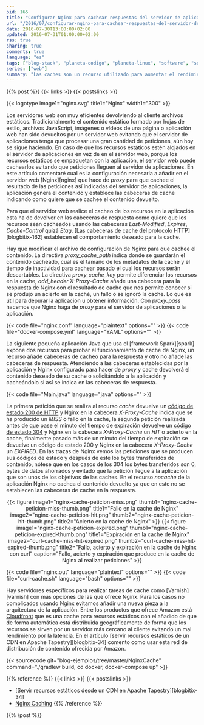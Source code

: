 ```yaml
---
pid: 165
title: "Configurar Nginx para cachear respuestas del servidor de aplicaciones"
url: "/2016/07/configurar-nginx-para-cachear-respuestas-del-servidor-de-aplicaciones/"
date: 2016-07-30T13:00:00+02:00
updated: 2016-07-31T01:00:00+02:00
rss: true
sharing: true
comments: true
language: "es"
tags: ["blog-stack", "planeta-codigo", "planeta-linux", "software", "software-libre"]
series: ["web"]
summary: "Las caches son un recurso utilizado para aumentar el rendimiento y evitar malgastar recursos. Si una petición es muy costosa pero que no cambia muy a menudo o no se necesitan que los datos estén totalmente actualizados cachear el resultado de esa petición evitará tener que recalcularla para cada petición, si se realizan muchas peticiones el aumento de rendimiento será drásticamente mejor usando además un menor número de recursos de los sistemas. Hay soluciones específicas para cacheo pero si nuestra necesidades no son extremadamente avanzadas el cacheo ofrecido por Nginx probablemente sea suficiente."
---
```


{{% post %}}
{{< links >}}
{{< postslinks >}}

{{< logotype image1="nginx.svg" title1="Nginx" width1="300" >}}

Los servidores web son muy eficientes devolviendo al cliente archivos estáticos. Tradicionalmente el contenido estático formado por hojas de estilo, archivos JavaScript, imágenes o vídeos de una página o aplicación web han sido devueltos por un servidor web evitando que el servidor de aplicaciones tenga que procesar una gran cantidad de peticiones, aún hoy se sigue haciendo. En caso de que los recursos estáticos estén alojados en el servidor de aplicaciones en vez de en el servidor web, porque los recursos estáticos se empaquetan con la aplicación, el servidor web puede cachearlos evitando que peticiones lleguen al servidor de aplicaciones. En este artículo comentaré cual es la configuración necesaria a añadir en el servidor web [Nginx][nginx] que hace de _proxy_ para que cachee el resultado de las peticiones así indicadas del servidor de aplicaciones, la aplicación genera el contenido y establece las cabeceras de cache indicando como quiere que se cachee el contenido devuelto.

Para que el servidor web realice el cacheo de los recursos en la aplicación esta ha de devolver en las cabeceras de respuesta como quiere que los recursos sean cacheados usando las cabeceras _Last-Modified_, _Expires_, _Cache-Control_ quizá _Etag_. [Las cabeceras de cache del protocolo HTTP][blogbitix-162] establecen el comportamiento deseado para la cache.

Hay que modificar el archivo de configuración de Nginx para que cachee el contenido. La directiva _proxy\_cache\_path_ indica donde se guardarán el contenido cacheado, cual es el tamaño de los metadatos de la caché y el tiempo de inactividad para cachear pasado el cual los recursos serán descartables. La directiva _proxy\_cache\_key_ permite diferenciar los recursos en la cache, _add\_header X-Proxy-Cache_ añade una cabecera para la respuesta de Nginx con el resultado de cache que nos permite conocer si se produjo un acierto en la caché, un fallo o se ignoró la cache. Lo que es útil para depurar la aplicación u obtener información. Con _proxy\_pass_ hacemos que Nginx haga de _proxy_ para el servidor de aplicaciones o la aplicación.

{{< code file="nginx.conf" language="plaintext" options="" >}}
{{< code file="docker-compose.yml" language="YAML" options="" >}}

La siguiente pequeña aplicación Java que usa el [framework Spark][spark] expone dos recursos para probar el funcionamiento de cache de Nginx, un recurso añade cabeceras de cacheo para la respuesta y otro no añade las cabeceras de respuesta. Atendiendo a las cabeceras establecidas por la aplicación y Nginx configurado para hacer de _proxy_ y cache devolverá el contenido deseado de su cache o solicitándolo a la aplicación y cacheándolo si así se indica en las cabeceras de respuesta.

{{< code file="Main.java" language="java" options="" >}}

La primera petición que se realiza al recurso _cache_ devuelve un [código de estado 200 de HTTP](https://es.wikipedia.org/wiki/Anexo:C%C3%B3digos_de_estado_HTTP#2xx:_Peticiones_correctas) y Nginx en la cabecera _X-Proxy-Cache_ indica que se ha producido un _MISS_ o fallo en la cache, la segunda petición realizada antes de que pase el minuto del tiempo de expiración devuelve un [código de estado 304](https://es.wikipedia.org/wiki/Anexo:C%C3%B3digos_de_estado_HTTP#3xx:_Redirecciones) y Nginx en la cabecera _X-Proxy-Cache_ un _HIT_ o acierto en la cache, finalmente pasado más de un minuto del tiempo de expiración se devuelve un código de estado 200 y Nginx en la cabecera _X-Proxy-Cache_ un _EXPIRED_. En las trazas de Nginx vemos las peticiones que se producen sus códigos de estado y después de este los bytes transferidos de contenido, nótese que en los casos de los 304 los bytes transferidos son 0, bytes de datos ahorrados y evitado que la petición llegue a la aplicación que son unos de los objetivos de las caches. En el recurso _nocache_ de la aplicación Nginx no cachea el contenido devuelto ya que en este no se establecen las cabeceras de cache en la respuesta.

<div class="media" style="text-align: center;">
    {{< figure
        image1="nginx-cache-peticion-miss.png" thumb1="nginx-cache-peticion-miss-thumb.png" title1="Fallo en la cache de Nginx"
        image2="nginx-cache-peticion-hit.png" thumb2="nginx-cache-peticion-hit-thumb.png" title2="Acierto en la cache de Nginx" >}}
    {{< figure
        image1="nginx-cache-peticion-expired.png" thumb1="nginx-cache-peticion-expired-thumb.png" title1="Expiración en la cache de Nginx"
        image2="curl-cache-miss-hit-expired.png" thumb2="curl-cache-miss-hit-expired-thumb.png" title2="Fallo, acierto y expiración en la cache de Nginx con curl"
        caption="Fallo, acierto y expiración que produce en la cache de Nginx al realizar peticiones" >}}
</div>

{{< code file="nginx.out" language="plaintext" options="" >}}
{{< code file="curl-cache.sh" language="bash" options="" >}}

Hay servidores específicos para realizar tareas de cache como [Varnish][varnish] con más opciones de las que ofrece Nginx. Para los casos no complicados usando Nginx evitamos añadir una nueva pieza a la arquitectura de la aplicación. Entre los productos que ofrece Amazon está [Cloudfront](https://aws.amazon.com/es/cloudfront/) que es una cache para recursos estáticos con el añadido de que de forma automática está distribuida geográficamente de forma que los recursos se sirven por un servidor más cercano al cliente evitando un mal rendimiento por la latencia. En el artículo [servir recursos estáticos de un CDN en Apache Tapestry][blogbitix-34] comento como usar esta red de distribución de contenido ofrecida por Amazon.

{{< sourcecode git="blog-ejemplos/tree/master/NginxCache" command="./gradlew build, cd docker, docker-compose up" >}}

{{% reference %}}
{{< links >}}
{{< postslinks >}}
* [Servir recursos estáticos desde un CDN en Apache Tapestry][blogbitix-34]
* [Nginx Caching](https://serversforhackers.com/nginx-caching)
{{% /reference %}}

{{% /post %}}
